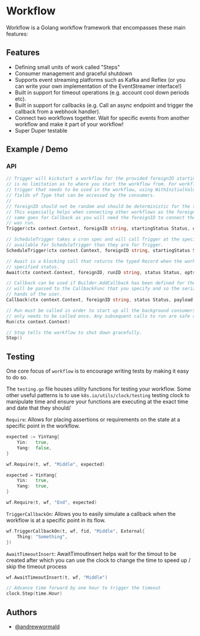 # Workflow

Workflow is a Golang workflow framework that encompasses these main features:

## Features
- Defining small units of work called "Steps"
- Consumer management and graceful shutdown
- Supports event streaming platforms such as Kafka and Reflex (or you can write your own implementation of the EventStreamer interface!)
- Built in support for timeout operations (e.g. account cool down periods etc).
- Built in support for callbacks (e.g. Call an async endpoint and trigger the callback from a webhook handler).
- Connect two workflows together. Wait for specific events from another workflow and make it part of your workflow!
- Super Duper testable

## Example / Demo

### API
```go
// Trigger will kickstart a workflow for the provided foreignID starting from the provided starting status. There
// is no limitation as to where you start the workflow from. For workflows that have data preceding the initial
// trigger that needs to be used in the workflow, using WithInitialValue will allow you to provide pre-populated
// fields of Type that can be accessed by the consumers.
//
// foreignID should not be random and should be deterministic for the thing that you are running the workflow for.
// This especially helps when connecting other workflows as the foreignID is the only way to connect the streams. The
// same goes for Callback as you will need the foreignID to connect the callback back to the workflow instance that
// was run.
Trigger(ctx context.Context, foreignID string, startingStatus Status, opts ...TriggerOption[Type, Status]) (runID string, err error)

// ScheduleTrigger takes a cron spec and will call Trigger at the specified intervals. The same options are
// available for ScheduleTrigger than they are for Trigger.
ScheduleTrigger(ctx context.Context, foreignID string, startingStatus Status, spec string, opts ...TriggerOption[Type, Status]) error

// Await is a blocking call that returns the typed Record when the workflow of the specified run ID reaches the
// specified status.
Await(ctx context.Context, foreignID, runID string, status Status, opts ...AwaitOption) (*Record[Type, Status], error)

// Callback can be used if Builder.AddCallback has been defined for the provided status. The data in the reader
// will be passed to the CallbackFunc that you specify and so the serialisation and deserialisation is in the
// hands of the user.
Callback(ctx context.Context, foreignID string, status Status, payload io.Reader) error

// Run must be called in order to start up all the background consumers / consumers required to run the workflow. Run
// only needs to be called once. Any subsequent calls to run are safe and are noop.
Run(ctx context.Context)

// Stop tells the workflow to shut down gracefully.
Stop()
```

## Testing

One core focus of `workflow` is to encourage writing tests by making it easy to do so.

The `testing.go` file houses utility functions for testing your workflow. Some other
 useful patterns is to use `k8s.io/utils/clock/testing` testing clock to manipulate
 time and ensure your functions are executing at the exact time and date that they should/

`Require`: Allows for placing assertions or requirements on the state at a specific point in the workflow.
```go
expected := YinYang{
	Yin:   true,
	Yang:  false,
}

wf.Require(t, wf, "Middle", expected)

expected = YinYang{
    Yin:   true,
    Yang:  true,
}

wf.Require(t, wf, "End", expected)
```

`TriggerCallbackOn`: Allows you to easily simulate a callback when the workflow is at a specific
point in its flow.
```go
wf.TriggerCallbackOn(t, wf, fid, "Middle", External{
    Thing: "Something",
})
```

`AwaitTimeoutInsert`: AwaitTimoutInsert helps wait for the timout to be created after which you can use the clock
 to change the time to speed up / skip the timeout process
```go
wf.AwaitTimeoutInsert(t, wf, "Middle")

// Advance time forward by one hour to trigger the timeout
clock.Step(time.Hour)
```

## Authors

- [@andrewwormald](https://github.com/andrewwormald)
